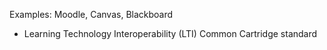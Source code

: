 Examples: Moodle, Canvas, Blackboard

- Learning Technology Interoperability (LTI) Common Cartridge standard